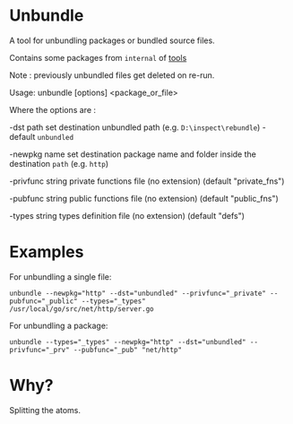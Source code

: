 # Unbundle

A tool for unbundling packages or bundled source files.

Contains some packages from `internal` of [tools](https://github.com/golang/tools.git)

Note : previously unbundled files get deleted on re-run.

Usage: unbundle [options] <package_or_file>

Where the options are :

  -dst path
     	set destination unbundled path (e.g. `D:\inspect\rebundle`) - default `unbundled`

  -newpkg name
     	set destination package name and folder inside the destination `path` (e.g. `http`)

  -privfunc string
     	private functions file (no extension) (default "private_fns")

  -pubfunc string
     	public functions file (no extension) (default "public_fns")

  -types string
     	types definition file (no extension) (default "defs")

# Examples    	

For unbundling a single file:

```
unbundle --newpkg="http" --dst="unbundled" --privfunc="_private" --pubfunc="_public" --types="_types" /usr/local/go/src/net/http/server.go
```

For unbundling a package:

```
unbundle --types="_types" --newpkg="http" --dst="unbundled" --privfunc="_prv" --pubfunc="_pub" "net/http"
```

# Why?

Splitting the atoms. 